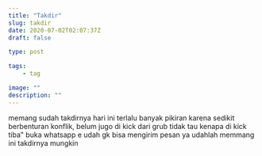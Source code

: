 ```yaml
---
title: "Takdir"
slug: takdir
date: 2020-07-02T02:07:37Z
draft: false

type: post

tags:
    - tag

image: ""
description: ""
---
```


memang sudah takdirnya
hari ini terlalu banyak pikiran karena sedikit berbenturan konflik, belum jugo di kick dari grub tidak tau kenapa di kick tiba" buka whatsapp e udah gk bisa mengirim pesan ya udahlah memmang ini takdirnya mungkin